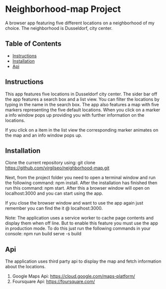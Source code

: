 # Neighborhood-map Project

A browser app featuring five different locations on a neighborhood of my choice. The neighborhood is Dusseldorf, city center.

## Table of Contents

* [Instructions](#instructions)
* [Installation](#installation)
* [Api](#api)

## Instructions

This app features five locations in Dusseldorf city center. The sider bar off the app features a search box and a list view.
You can filter the locations by typing in the name in the search box.
The app also features a map with five markers representing the five default locations. When you click on a marker a info window pops up providing you with further information on the locations.

If you click on a item in the list view the corresponding marker animates on the map and an info window pops up.  

## Installation

Clone the current repository using: git clone https://github.com/virgilseo/neighborhood-map.git

Next, from the project folder you need to open a terminal window and run the following command: npm install. After the installation has finished then run this command: npm start.
After this a browser window will open on localhost:3000 and you can start using the app.

If you close the browser window and want to use the app again just remember you can find the it @ localhost:3000.

Note: The application uses a service worker to cache page contents and display them when off line.
But to enable this feature you must use the app in production mode.
To do this just run the following commands in your console:
npm run build
serve -s build

## Api
The application uses third party api to display the map and fetch information about the locations.

1. Google Maps Api: https://cloud.google.com/maps-platform/
2. Foursquare Api: https://foursquare.com/
